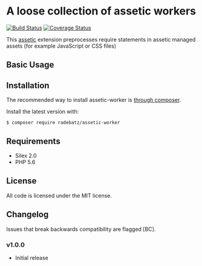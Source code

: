A loose collection of assetic workers
=====================================
[![Build Status](https://travis-ci.org/DerManoMann/assetic-worker.png)](https://travis-ci.org/DerManoMann/assetic-worker)
[![Coverage Status](https://coveralls.io/repos/DerManoMann/assetic-worker/badge.png)](https://coveralls.io/r/DerManoMann/assetic-worker)

This [assetic](https://github.com/kriswallsmith/assetic) extension preprocesses require statements in assetic managed assets (for example JavaScript or CSS files)

## Basic Usage

## Installation
The recommended way to install assetic-worker is [through
composer](http://getcomposer.org).

Install the latest version with:
```
$ composer require radebatz/assetic-worker
```

## Requirements
- Silex 2.0
- PHP 5.6


## License
All code is licensed under the MIT license.


## Changelog
Issues that break backwards compatibility are flagged [BC].

### v1.0.0
* Initial release

